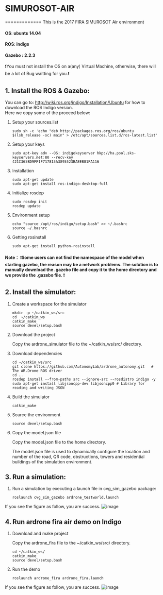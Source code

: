 # SIMUROSOT-AIR
=============
This is the 2017 FIRA SIMUROSOT Air environment

#### OS: ubuntu 14.04
#### ROS: indigo
#### Gazebo : 2.2.3

:exclamation:You must not install the OS on a(any) Virtual Machine, otherwise, there will be a lot of Bug waitting for you.:exclamation:
## 1. Install the ROS & Gazebo:<br>
You can go to: http://wiki.ros.org/indigo/Installation/Ubuntu
for how to download the ROS Indigo version.<br>
Here we copy some of the proceed below:<br>

1. Setup your sources.list
    ```
    sudo sh -c 'echo "deb http://packages.ros.org/ros/ubuntu $(lsb_release -sc) main" > /etc/apt/sources.list.d/ros-latest.list'
    ```
2. Setup your keys
    ```
    sudo apt-key adv --OS: indigokeyserver hkp://ha.pool.sks-keyservers.net:80 --recv-key 421C365BD9FF1F717815A3895523BAEEB01FA116
    ```
3. Installation
    ```
    sudo apt-get update
    sudo apt-get install ros-indigo-desktop-full
    ```
4. Initialize rosdep
    ```
    sudo rosdep init
    rosdep update
    ```
5. Environment setup
    ```
    echo "source /opt/ros/indigo/setup.bash" >> ~/.bashrc
    source ~/.bashrc
    ```
6. Getting rosinstall
    ```
    sudo apt-get install python-rosinstall
    ```
#### Note： :exclamation:Some users can not find the namespace of the model when starting gazebo, the reason may be a network problems. The solution is to manually download the .gazebo file and copy it to the home directory and we provide the .gazebo file. :exclamation:

## 2. Install the simulator:

1. Create a workspace for the simulator

    ```
    mkdir -p ~/catkin_ws/src
    cd  ~/catkin_ws
    catkin_make
    source devel/setup.bash
    ```
2. Download the project
   
   Copy the ardrone_simulator file to the ~/catkin_ws/src/ directory.
   
2. Download dependencies

    ```
    cd ~/catkin_ws/src
    git clone https://github.com/AutonomyLab/ardrone_autonomy.git	# The AR.Drone ROS driver
    cd ..
    rosdep install --from-paths src --ignore-src --rosdistro indigo -y
    sudo apt-get install libjsoncpp-dev libjsoncpp0 # Library for reading and writing JSON 
    ```
3. Build the simulator

    ```
    catkin_make
    ```
4. Source the environment

    ```
    source devel/setup.bash
    ```
5. Copy the model.json file

    Copy the model.json file to the home directory.</br>
    
    The model.json file is used to dynamically configure the location and number of the road, QR code, obstructions, towers and residential buildings of the simulation environment.
   
## 3. Run a simulation:

1. Run a simulation by executing a launch file in cvg_sim_gazebo package:

    ```
    roslaunch cvg_sim_gazebo ardrone_testworld.launch
    ```
    
If you see the figure as follow, you are success. 
![image](https://github.com/zerowind168/SIMUROSOT-AIR/blob/master/robot-simulation.jpg)

## 4. Run ardrone fira air demo on Indigo

1. Download and make project

    Copy the ardrone_fira file to the ~/catkin_ws/src/ directory.
    
    ```
    cd ~/catkin_ws/
    catkin_make
    source devel/setup.bash
    ```
2. Run the demo
    ```
    roslaunch ardrone_fira ardrone_fira.launch
    ```

If you see the figure as follow, you are success. 
![image](https://github.com/zerowind168/SIMUROSOT-AIR/blob/master/robot-airdemo.jpg)
